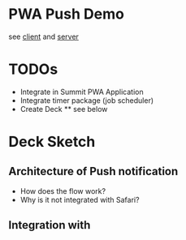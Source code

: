 # PWA Push Demo

see [client](https://pwa-push-demo2.azurewebsites.net/) and [server](https://pwa-push-demo2.azurewebsites.net/web_app/index.html)

# TODOs
* Integrate in Summit PWA Application
* Integrate timer package (job scheduler)
* Create Deck
** see below

# Deck Sketch
## Architecture of Push notification
* How does the flow work?
* Why is it not integrated with Safari?
## Integration with
